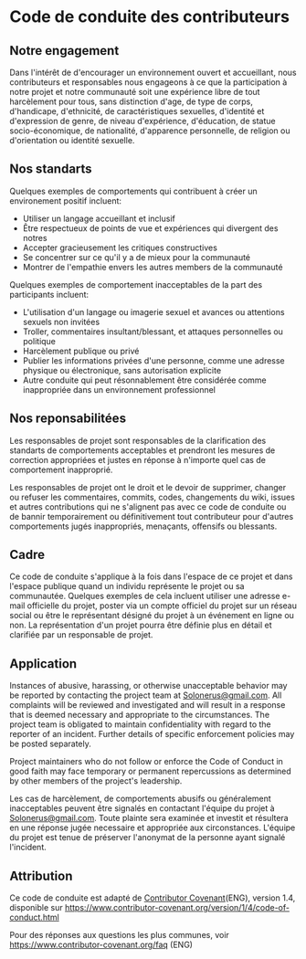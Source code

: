 # Code de conduite des contributeurs

## Notre engagement

Dans l'intérêt de d'encourager un environnement ouvert et accueillant, nous contributeurs et responsables nous engageons à ce que la participation à notre projet et notre communauté soit une expérience libre de tout harcèlement pour tous, sans distinction d'age, de type de corps, d'handicape, d'ethnicité, de caractéristiques sexuelles, d'identité et d'expression de genre, de niveau d'expérience, d'éducation, de statue socio-économique, de nationalité, d'apparence personnelle, de religion ou d'orientation ou identité sexuelle.

## Nos standarts

Quelques exemples de comportements qui contribuent à créer un environement positif incluent:

* Utiliser un langage accueillant et inclusif
* Être respectueux de points de vue et expériences qui divergent des notres
* Accepter gracieusement les critiques constructives
* Se concentrer sur ce qu'il y a de mieux pour la communauté
* Montrer de l'empathie envers les autres members de la communauté

Quelques exemples de comportement inacceptables de la part des participants incluent:

* L'utilisation d'un langage ou imagerie sexuel et avances ou attentions sexuels non invitées
* Troller, commentaires insultant/blessant, et attaques personnelles ou politique
* Harcèlement publique ou privé
* Publier les informations privées d'une personne, comme une adresse physique ou électronique, sans autorisation explicite
* Autre conduite qui peut résonnablement être considérée comme inappropriée dans un environnement professionnel

## Nos reponsabilitées

Les responsables de projet sont responsables de la clarification des standarts de comportements acceptables et prendront les mesures de correction appropriées et justes en réponse à n'importe quel cas de comportement inapproprié.

Les responsables de projet ont le droit et le devoir de supprimer, changer ou refuser les commentaires, commits, codes, changements du wiki, issues et autres contributions qui ne s'alignent pas avec ce code de conduite ou de bannir temporairement ou définitivement tout contributeur pour d'autres comportements jugés inappropriés, menaçants, offensifs ou blessants.

## Cadre

Ce code de conduite s'applique à la fois dans l'espace de ce projet et dans l'espace publique quand un individu représente le projet ou sa communautée. Quelques exemples de cela incluent utiliser une adresse e-mail officielle du projet, poster via un compte officiel du projet sur un réseau social ou être le représentant désigné du projet à un événement en ligne ou non. La représentation d'un projet pourra être définie plus en détail et clarifiée par un responsable de projet.

## Application

Instances of abusive, harassing, or otherwise unacceptable behavior may be
reported by contacting the project team at Solonerus@gmail.com. All
complaints will be reviewed and investigated and will result in a response that
is deemed necessary and appropriate to the circumstances. The project team is
obligated to maintain confidentiality with regard to the reporter of an incident.
Further details of specific enforcement policies may be posted separately.

Project maintainers who do not follow or enforce the Code of Conduct in good
faith may face temporary or permanent repercussions as determined by other
members of the project's leadership.

Les cas de harcèlement, de comportements abusifs ou généralement inacceptables peuvent être signalés en contactant l'équipe du projet à Solonerus@gmail.com. Toute plainte sera examinée et investit et résultera en une réponse jugée necessaire et appropriée aux circonstances. L'équipe du projet est tenue de préserver l'anonymat de la personne ayant signalé l'incident.

## Attribution

Ce code de conduite est adapté de [Contributor Covenant][page d'accueil](ENG), version 1.4,
disponible sur https://www.contributor-covenant.org/version/1/4/code-of-conduct.html

[page d'accueil]: https://www.contributor-covenant.org

Pour des réponses aux questions les plus communes, voir
https://www.contributor-covenant.org/faq (ENG)
